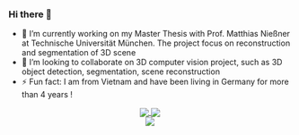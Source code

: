 ### Hi there 👋



- 🔭 I’m currently working on my Master Thesis with Prof. Matthias Nießner at Technische Universität München. The project focus on reconstruction and segmentation of 3D scene
- 👯 I’m looking to collaborate on 3D computer vision project, such as 3D object detection, segmentation, scene reconstruction
- ⚡ Fun fact: I am from Vietnam and have been living in Germany for more than 4 years !

<div align="center">
 <a href="https://github.com/anuraghazra/github-readme-stats">
  <img align="center" src="https://github-readme-stats-trungquocnguyen.vercel.app/api?username=TrungQuocNguyen&count_private=true&show_icons=true&theme=nightowl" />
</a>
  <a href="https://git.io/streak-stats">
  <img align="center" src="https://github-readme-streak-stats.herokuapp.com/?user=TrungQuocNguyen&theme=nightowl&date_format=M%20j%5B%2C%20Y%5D" />
</a>
 </div>
 <div align="center">
  <div>
<a href="https://github.com/anuraghazra/github-readme-stats">
  <img align="center" src="https://github-readme-stats-trungquocnguyen.vercel.app/api/top-langs/?username=TrungQuocNguyen&layout=compact&theme=nightowl" />
</a>
 </div>
